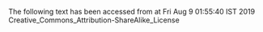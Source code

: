 The following text has been accessed from at Fri Aug 9 01:55:40 IST 2019
Creative_Commons_Attribution-ShareAlike_License
